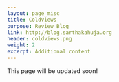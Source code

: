 ```yaml
---
layout: page_misc
title: ColdViews
purpose: Review Blog
link: http://blog.sarthakahuja.org
header: coldviews.png
weight: 2
excerpt: Additional content
---
```

This page will be updated soon!